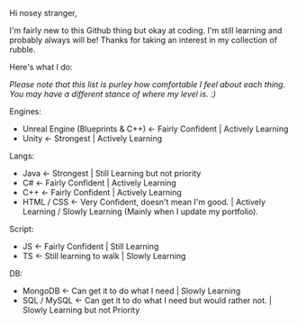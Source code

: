 Hi nosey stranger,

I'm fairly new to this Github thing but okay at coding. I'm still learning and probably always will be! Thanks for taking an interest in my collection of rubble.

Here's what I do:

*Please note that this list is purley how comfortable I feel about each thing. You may have a different stance of where my level is. :)*

Engines:
- Unreal Engine (Blueprints & C++) <- Fairly Confident | Actively Learning
- Unity <- Strongest | Actively Learning

Langs:
- Java <- Strongest | Still Learning but not priority
- C# <- Fairly Confident | Actively Learning
- C++ <- Fairly Confident | Actively Learning
- HTML / CSS <- Very Confident, doesn't mean I'm good. | Actively Learning / Slowly Learning (Mainly when I update my portfolio).

Script:
- JS <- Fairly Confident | Still Learning
- TS <- Still learning to walk | Slowly Learning

DB:
- MongoDB <- Can get it to do what I need | Slowly Learning
- SQL / MySQL <- Can get it to do what I need but would rather not. | Slowly Learning but not Priority

<!---
RLeafe/RLeafe is a ✨ special ✨ repository because its `README.md` (this file) appears on your GitHub profile.
You can click the Preview link to take a look at your changes.
--->
